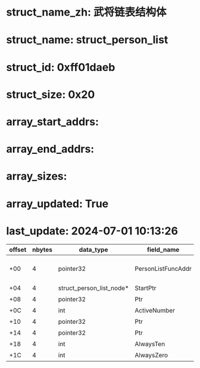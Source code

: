# struct_name_zh: 武将链表结构体
# struct_name: struct_person_list
# struct_id: 0xff01daeb
# struct_size: 0x20
# array_start_addrs:
# array_end_addrs: 
# array_sizes: 
# array_updated: True
# last_update: 2024-07-01 10:13:26


| offset | nbytes | data_type                | field_name         | field_comment                      |
| ------ | ------ | ------------------------ | ------------------ | ---------------------------------- |
| +00    | 4      | pointer32                | PersonListFuncAddr | 武将链表相关函数所在地址(0079BF44) |
| +04    | 4      | struct_person_list_node* | StartPtr           | 武将链表头指针                     |
| +08    | 4      | pointer32                | Ptr                | 某指针                             |
| +0C    | 4      | int                      | ActiveNumber       | 现役人数                           |
| +10    | 4      | pointer32                | Ptr                | 某指针                             |
| +14    | 4      | pointer32                | Ptr                | 某指针                             |
| +18    | 4      | int                      | AlwaysTen          | 都是10                             |
| +1C    | 4      | int                      | AlwaysZero         | 都是0                              |
